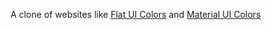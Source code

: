 A clone of websites like [Flat UI Colors](https://flatuicolors.com/) and [Material UI Colors](http://materialuicolors.co/?utm_source=launchers)
